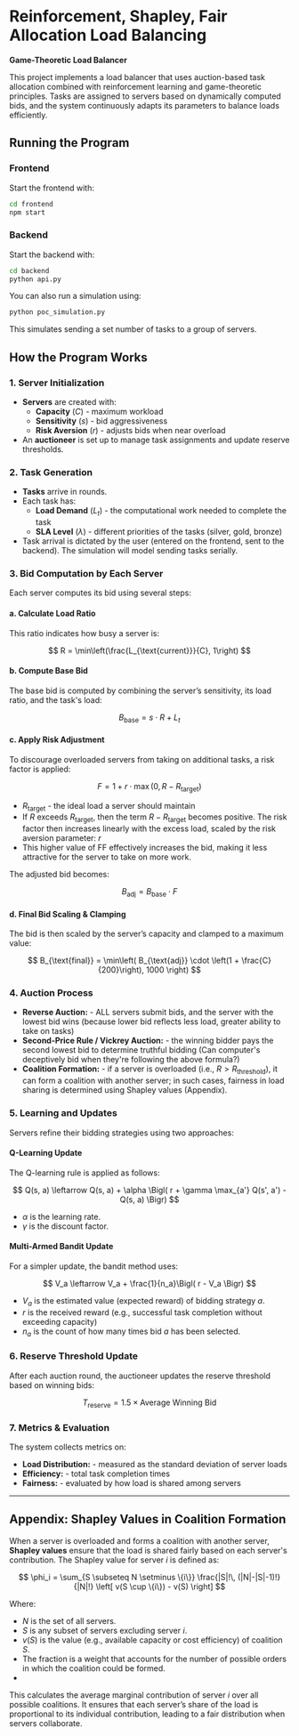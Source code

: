 # Reinforcement, Shapley, Fair Allocation Load Balancing  
**Game-Theoretic Load Balancer**

This project implements a load balancer that uses auction-based task allocation combined with reinforcement learning and game-theoretic principles. Tasks are assigned to servers based on dynamically computed bids, and the system continuously adapts its parameters to balance loads efficiently.

## Running the Program

### Frontend
Start the frontend with:
```sh
cd frontend
npm start
```

### Backend
Start the backend with:
```sh
cd backend
python api.py
```

You can also run a simulation using:
```sh
python poc_simulation.py
```
This simulates sending a set number of tasks to a group of servers.

## How the Program Works

### 1. Server Initialization
- **Servers** are created with:
  - **Capacity** ($C$) -  maximum workload
  - **Sensitivity** ($s$) - bid aggressiveness
  - **Risk Aversion** ($r$) - adjusts bids when near overload
- An **auctioneer** is set up to manage task assignments and update reserve thresholds.

### 2. Task Generation
- **Tasks** arrive in rounds.
- Each task has:
  - **Load Demand** ($L_t$) - the computational work needed to complete the task
  - **SLA Level** ($\lambda$) - different priorities of the tasks (silver, gold, bronze)
- Task arrival is dictated by the user (entered on the frontend, sent to the backend). The simulation will model sending tasks serially.

### 3. Bid Computation by Each Server
Each server computes its bid using several steps:

#### a. Calculate Load Ratio  
This ratio indicates how busy a server is:

$$
R = \min\left(\frac{L_{\text{current}}}{C}, 1\right)
$$

#### b. Compute Base Bid  
The base bid is computed by combining the server’s sensitivity, its load ratio, and the task's load:

$$
B_{\text{base}} = s \cdot R + L_t
$$

#### c. Apply Risk Adjustment  
To discourage overloaded servers from taking on additional tasks, a risk factor is applied:

$$
F = 1 + r \cdot \max\left(0, R - R_{\text{target}}\right)
$$

- $R_{\text{target}}$ - the ideal load a server should maintain
- If $R$ exceeds $R_{\text{target}}$, then the term $R - R_{\text{target}}$ becomes positive. The risk factor then increases linearly with the excess load, scaled by the risk aversion parameter: $r$
- This higher value of FF effectively increases the bid, making it less attractive for the server to take on more work.

The adjusted bid becomes:

$$
B_{\text{adj}} = B_{\text{base}} \cdot F
$$

#### d. Final Bid Scaling & Clamping  
The bid is then scaled by the server’s capacity and clamped to a maximum value:

$$
B_{\text{final}} = \min\left( B_{\text{adj}} \cdot \left(1 + \frac{C}{200}\right), 1000 \right)
$$

### 4. Auction Process
- **Reverse Auction:** - ALL servers submit bids, and the server with the lowest bid wins (because lower bid reflects less load, greater ability to take on tasks)
- **Second-Price Rule  / Vickrey Auction:** - the winning bidder pays the second lowest bid to determine truthful bidding (Can computer's deceptively bid when they're following the above formula?)
- **Coalition Formation:** - if a server is overloaded (i.e., $R > R_{\text{threshold}}$), it can form a coalition with another server; in such cases, fairness in load sharing is determined using Shapley values (Appendix).

### 5. Learning and Updates
Servers refine their bidding strategies using two approaches:

#### Q-Learning Update  
The Q-learning rule is applied as follows:

$$
Q(s, a) \leftarrow Q(s, a) + \alpha \Bigl( r + \gamma \max_{a'} Q(s', a') - Q(s, a) \Bigr)
$$

- $\alpha$ is the learning rate.
- $\gamma$ is the discount factor.

#### Multi-Armed Bandit Update  
For a simpler update, the bandit method uses:

$$
V_a \leftarrow V_a + \frac{1}{n_a}\Bigl( r - V_a \Bigr)
$$

- $V_a$​ is the estimated value (expected reward) of bidding strategy $a$.
- $r$ is the received reward (e.g., successful task completion without exceeding capacity)
- $n_a$​ is the count of how many times bid $a$ has been selected.

### 6. Reserve Threshold Update
After each auction round, the auctioneer updates the reserve threshold based on winning bids:

$$
T_{\text{reserve}} = 1.5 \times \text{Average Winning Bid}
$$

### 7. Metrics & Evaluation
The system collects metrics on:
- **Load Distribution:**  - measured as the standard deviation of server loads
- **Efficiency:**  - total task completion times
- **Fairness:** -  evaluated by how load is shared among servers

---

## Appendix: Shapley Values in Coalition Formation

When a server is overloaded and forms a coalition with another server, **Shapley values** ensure that the load is shared fairly based on each server's contribution. The Shapley value for server $i$ is defined as:

$$
\phi_i = \sum_{S \subseteq N \setminus \{i\}} \frac{|S|!\, (|N|-|S|-1)!}{|N|!} \left[ v(S \cup \{i\}) - v(S) \right]
$$

Where:
- $N$ is the set of all servers.
- $S$ is any subset of servers excluding server $i$.
- $v(S)$ is the value (e.g., available capacity or cost efficiency) of coalition $S$.
- The fraction is a weight that accounts for the number of possible orders in which the coalition could be formed.
- 
This calculates the average marginal contribution of server $i$ over all possible coalitions. It ensures that each server’s share of the load is proportional to its individual contribution, leading to a fair distribution when servers collaborate.
